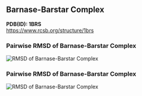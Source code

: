 ## Barnase-Barstar Complex

**PDB(ID): 1BRS**  
https://www.rcsb.org/structure/1brs

### Pairwise RMSD of Barnase-Barstar Complex  

![RMSD of Barnase-Barstar Complex](https://github.com/AspirinCode/TransPPImd/blob/main/data/Barnase-Barstar_rmsd.png)



### Pairwise RMSD of Barnase-Barstar Complex  


![RMSD of Barnase-Barstar Complex](https://github.com/AspirinCode/TransPPImd/blob/main/data/Barnase-Barstar_pairwise-rmsd.png)


